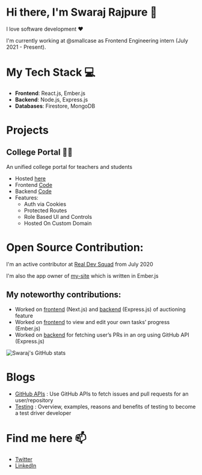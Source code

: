 # Hi there, I'm Swaraj Rajpure 👋

I love software development ❤️

I'm currently working at @smallcase as Frontend Engineering intern (July 2021 - Present).

# My Tech Stack 💻
- **Frontend**: React.js, Ember.js
- **Backend**: Node.js, Express.js
- **Databases**: Firestore, MongoDB

# Projects
## College Portal 👨‍🎓
An unified college portal for teachers and students 
- Hosted [here](https://college-portal.swaraj.live/)
- Frontend [Code](https://github.com/swarajpure/college-portal-frontend)
- Backend [Code](https://github.com/swarajpure/college-portal-backend)
- Features:
   - Auth via Cookies
   - Protected Routes
   - Role Based UI and Controls
   - Hosted On Custom Domain

# Open Source Contribution:
I'm an active contributor at [Real Dev Squad](https://github.com/Real-Dev-Squad) from July 2020

I'm also the app owner of [my-site](https://github.com/Real-Dev-Squad/website-my) which is written in Ember.js

## My noteworthy contributions:
- Worked on [frontend](https://github.com/Real-Dev-Squad/website-crypto/pull/165) (Next.js) and [backend](https://github.com/Real-Dev-Squad/website-crypto/pull/165) (Express.js) of auctioning feature 
- Worked on [frontend](https://github.com/Real-Dev-Squad/website-my/pull/31) to view and edit your own tasks’ progress (Ember.js) 
- Worked on [backend](https://github.com/Real-Dev-Squad/website-backend/pull/90) for fetching user’s PRs in an org using GitHub API (Express.js)


![Swaraj's GitHub stats](https://github-readme-stats.vercel.app/api?username=swarajpure&&hide=stars&show_icons=true)

# Blogs
- [GitHub APIs](https://swarajpure.medium.com/github-apis-fetching-pull-requests-issues-by-a-user-organisation-repository-84ae934a106b) : Use GitHub APIs to fetch issues and pull requests for an user/repository
- [Testing](https://swarajpure.medium.com/testing-what-why-how-and-when-fb2c9b5b335e) : Overview, examples, reasons and benefits of testing to become a test driver developer

# Find me here 📫
- [Twitter](https://twitter.com/swarajpure)
- [LinkedIn](https://in.linkedin.com/in/swarajrajpure)
<!--
**swarajpure/swarajpure** is a ✨ _special_ ✨ repository because its `README.md` (this file) appears on your GitHub profile.

Here are some ideas to get you started:

- 🔭 I’m currently working on ...
- 🌱 I’m currently learning ...
- 👯 I’m looking to collaborate on ...
- 🤔 I’m looking for help with ...
- 💬 Ask me about ...
- 📫 How to reach me: ...
- 😄 Pronouns: ...
- ⚡ Fun fact: ...
-->
